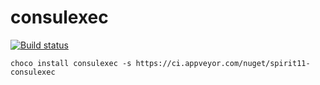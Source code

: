 # consulexec

[![Build status](https://ci.appveyor.com/api/projects/status/yv7suwukknrohg3y?svg=true)](https://ci.appveyor.com/project/spirit11/consulexec)

```
choco install consulexec -s https://ci.appveyor.com/nuget/spirit11-consulexec
```
